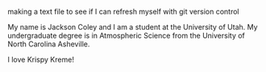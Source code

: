 making a text file to see if I can refresh myself with git version control


My name is Jackson Coley and I am a student at the University of Utah. My undergraduate degree is in Atmospheric Science from the University of North Carolina Asheville. 

I love Krispy Kreme!
